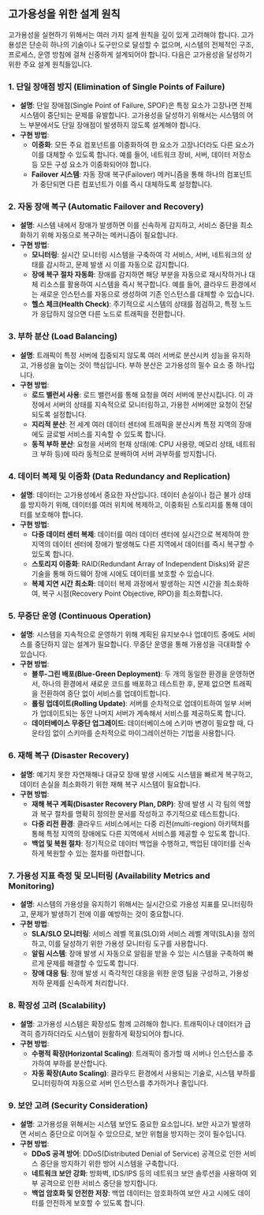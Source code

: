 ## 고가용성을 위한 설계 원칙

고가용성을 실현하기 위해서는 여러 가지 설계 원칙을 깊이 있게 고려해야 합니다. 고가용성은 단순히 하나의 기술이나 도구만으로 달성할 수 없으며, 시스템의 전체적인 구조, 프로세스, 운영 방침에 걸쳐 신중하게 설계되어야 합니다. 다음은 고가용성을 달성하기 위한 주요 설계 원칙들입니다.

### 1. 단일 장애점 방지 (Elimination of Single Points of Failure)

- **설명**: 단일 장애점(Single Point of Failure, SPOF)은 특정 요소가 고장나면 전체 시스템이 중단되는 문제를 유발합니다. 고가용성을 달성하기 위해서는 시스템의 어느 부분에서도 단일 장애점이 발생하지 않도록 설계해야 합니다.
- **구현 방법**:
  - **이중화**: 모든 주요 컴포넌트를 이중화하여 한 요소가 고장나더라도 다른 요소가 이를 대체할 수 있도록 합니다. 예를 들어, 네트워크 장비, 서버, 데이터 저장소 등 모든 구성 요소가 이중화되어야 합니다.
  - **Failover 시스템**: 자동 장애 복구(Failover) 메커니즘을 통해 하나의 컴포넌트가 중단되면 다른 컴포넌트가 이를 즉시 대체하도록 설정합니다.

### 2. 자동 장애 복구 (Automatic Failover and Recovery)

- **설명**: 시스템 내에서 장애가 발생하면 이를 신속하게 감지하고, 서비스 중단을 최소화하기 위해 자동으로 복구하는 메커니즘이 필요합니다.
- **구현 방법**:
  - **모니터링**: 실시간 모니터링 시스템을 구축하여 각 서비스, 서버, 네트워크의 상태를 감시하고, 문제 발생 시 이를 자동으로 감지합니다.
  - **장애 복구 절차 자동화**: 장애를 감지하면 해당 부분을 자동으로 재시작하거나 대체 리소스를 활용하여 시스템을 즉시 복구합니다. 예를 들어, 클라우드 환경에서는 새로운 인스턴스를 자동으로 생성하여 기존 인스턴스를 대체할 수 있습니다.
  - **헬스 체크(Health Check)**: 주기적으로 시스템의 상태를 점검하고, 특정 노드가 응답하지 않으면 다른 노드로 트래픽을 전환합니다.

### 3. 부하 분산 (Load Balancing)

- **설명**: 트래픽이 특정 서버에 집중되지 않도록 여러 서버로 분산시켜 성능을 유지하고, 가용성을 높이는 것이 핵심입니다. 부하 분산은 고가용성의 필수 요소 중 하나입니다.
- **구현 방법**:
  - **로드 밸런서 사용**: 로드 밸런서를 통해 요청을 여러 서버에 분산시킵니다. 이 과정에서 서버의 상태를 지속적으로 모니터링하고, 가용한 서버에만 요청이 전달되도록 설정합니다.
  - **지리적 분산**: 전 세계 여러 데이터 센터에 트래픽을 분산시켜 특정 지역의 장애에도 글로벌 서비스를 지속할 수 있도록 합니다.
  - **동적 부하 분산**: 요청을 서버의 현재 상태(예: CPU 사용량, 메모리 상태, 네트워크 부하 등)에 따라 동적으로 분배하여 서버 과부하를 방지합니다.

### 4. 데이터 복제 및 이중화 (Data Redundancy and Replication)

- **설명**: 데이터는 고가용성에서 중요한 자산입니다. 데이터 손실이나 접근 불가 상태를 방지하기 위해, 데이터를 여러 위치에 복제하고, 이중화된 스토리지를 통해 데이터를 보호해야 합니다.
- **구현 방법**:
  - **다중 데이터 센터 복제**: 데이터를 여러 데이터 센터에 실시간으로 복제하여 한 지역의 데이터 센터에 장애가 발생해도 다른 지역에서 데이터를 즉시 복구할 수 있도록 합니다.
  - **스토리지 이중화**: RAID(Redundant Array of Independent Disks)와 같은 기술을 통해 하드웨어 장애 시에도 데이터를 보호할 수 있습니다.
  - **복제 지연 시간 최소화**: 데이터 복제 과정에서 발생하는 지연 시간을 최소화하여, 복구 시점(Recovery Point Objective, RPO)을 최소화합니다.

### 5. 무중단 운영 (Continuous Operation)

- **설명**: 시스템을 지속적으로 운영하기 위해 계획된 유지보수나 업데이트 중에도 서비스를 중단하지 않는 설계가 필요합니다. 무중단 운영을 통해 가용성을 극대화할 수 있습니다.
- **구현 방법**:
  - **블루-그린 배포(Blue-Green Deployment)**: 두 개의 동일한 환경을 운영하면서, 하나의 환경에서 새로운 코드를 배포하고 테스트한 후, 문제 없으면 트래픽을 전환하여 중단 없이 서비스를 업데이트합니다.
  - **롤링 업데이트(Rolling Update)**: 서버를 순차적으로 업데이트하여 일부 서버가 업데이트되는 동안 나머지 서버가 계속해서 서비스를 제공하도록 합니다.
  - **데이터베이스 무중단 업그레이드**: 데이터베이스에 스키마 변경이 필요할 때, 다운타임 없이 스키마를 순차적으로 마이그레이션하는 기법을 사용합니다.

### 6. 재해 복구 (Disaster Recovery)

- **설명**: 예기치 못한 자연재해나 대규모 장애 발생 시에도 시스템을 빠르게 복구하고, 데이터 손실을 최소화하기 위한 재해 복구 시스템이 필요합니다.
- **구현 방법**:
  - **재해 복구 계획(Disaster Recovery Plan, DRP)**: 장애 발생 시 각 팀의 역할과 복구 절차를 명확히 정의한 문서를 작성하고 주기적으로 테스트합니다.
  - **다중 리전 환경**: 클라우드 서비스에서는 다중 리전(multi-region) 아키텍처를 통해 특정 지역의 장애에도 다른 지역에서 서비스를 제공할 수 있도록 합니다.
  - **백업 및 복원 절차**: 정기적으로 데이터 백업을 수행하고, 백업된 데이터를 신속하게 복원할 수 있는 절차를 마련합니다.

### 7. 가용성 지표 측정 및 모니터링 (Availability Metrics and Monitoring)

- **설명**: 시스템의 가용성을 유지하기 위해서는 실시간으로 가용성 지표를 모니터링하고, 문제가 발생하기 전에 이를 예방하는 것이 중요합니다.
- **구현 방법**:
  - **SLA/SLO 모니터링**: 서비스 레벨 목표(SLO)와 서비스 레벨 계약(SLA)을 정의하고, 이를 달성하기 위한 가용성 모니터링 도구를 사용합니다.
  - **알림 시스템**: 장애 발생 시 자동으로 알림을 받을 수 있는 시스템을 구축하여 빠르게 문제를 해결할 수 있도록 합니다.
  - **장애 대응 팀**: 장애 발생 시 즉각적인 대응을 위한 운영 팀을 구성하고, 가용성 저하 문제를 신속하게 처리합니다.

### 8. 확장성 고려 (Scalability)

- **설명**: 고가용성 시스템은 확장성도 함께 고려해야 합니다. 트래픽이나 데이터가 급격히 증가하더라도 시스템이 원활하게 확장되어야 합니다.
- **구현 방법**:
  - **수평적 확장(Horizontal Scaling)**: 트래픽이 증가할 때 서버나 인스턴스를 추가하여 부하를 분산합니다.
  - **자동 확장(Auto Scaling)**: 클라우드 환경에서 사용되는 기술로, 시스템 부하를 모니터링하여 자동으로 서버 인스턴스를 추가하거나 줄입니다.

### 9. 보안 고려 (Security Consideration)

- **설명**: 고가용성을 위해서는 시스템 보안도 중요한 요소입니다. 보안 사고가 발생하면 서비스 중단으로 이어질 수 있으므로, 보안 위협을 방지하는 것이 필수입니다.
- **구현 방법**:
  - **DDoS 공격 방어**: DDoS(Distributed Denial of Service) 공격으로 인한 서비스 중단을 방지하기 위한 방어 시스템을 구축합니다.
  - **네트워크 보안 강화**: 방화벽, IDS/IPS 등의 네트워크 보안 솔루션을 사용하여 외부 공격으로 인한 서비스 중단을 방지합니다.
  - **백업 암호화 및 안전한 저장**: 백업 데이터는 암호화하여 보안 사고 시에도 데이터를 안전하게 보호할 수 있도록 합니다.
